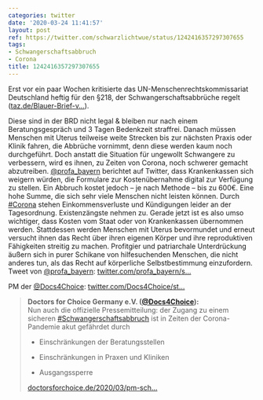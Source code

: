 ```yaml
---
categories: twitter
date: '2020-03-24 11:41:57'
layout: post
ref: https://twitter.com/schwarzlichtwue/status/1242416357297307655
tags:
- Schwangerschaftsabbruch
- Corona
title: 1242416357297307655
---
```

Erst vor ein paar Wochen kritisierte das UN-Menschenrechtskommissariat Deutschland heftig für den §218, der Schwangerschaftsabbrüche regelt ([taz.de/Blauer-Brief-v…](https://taz.de/Blauer-Brief-von-den-Vereinten-Nationen/!5667748/)).

 Diese sind in der BRD nicht legal &amp; bleiben nur nach einem Beratungsgespräch und 3 Tagen Bedenkzeit straffrei. 
Danach müssen Menschen mit Uterus teilweise weite Strecken bis zur nächsten Praxis oder Klinik fahren, die Abbrüche vornimmt, denn diese werden kaum noch durchgeführt. 
Doch anstatt die Situation für ungewollt Schwangere zu verbessern, wird es ihnen, zu Zeiten von Corona, noch schwerer gemacht abzutreiben. 
[@profa_bayern](https://twitter.com/profa_bayern) berichtet auf Twitter, dass Krankenkassen sich weigern würden, die Formulare zur Kostenübernahme digital zur Verfügung zu stellen. Ein Abbruch kostet jedoch – je nach Methode – bis zu 600€. Eine hohe Summe, die sich sehr viele Menschen nicht leisten können. 
Durch [#Corona](/t/corona) stehen Einkommensverluste und Kündigungen leider an der Tagesordnung. Existenzängste nehmen zu. Gerade jetzt ist es also umso wichtiger, dass Kosten vom Staat oder von Krankenkassen übernommen werden. 
Stattdessen werden Menschen mit Uterus bevormundet und erneut versucht ihnen das Recht über ihren eigenen Körper und ihre reproduktiven Fähigkeiten streitig zu machen. 
Profitgier und patriarchale Unterdrückung äußern sich in purer Schikane von hilfesuchenden Menschen, die nicht anderes tun, als das Recht auf körperliche Selbstbestimmung einzufordern. 
Tweet von [@profa_bayern](https://twitter.com/profa_bayern): [twitter.com/profa_bayern/s…](https://twitter.com/profa_bayern/status/1242184013479129088?s=19)

PM der [@Docs4Choice](https://twitter.com/Docs4Choice): [twitter.com/Docs4Choice/st…](https://twitter.com/Docs4Choice/status/1241791064228446209?s=19) 
> <b>Doctors for Choice Germany e.V. ([@Docs4Choice](https://twitter.com/Docs4Choice)):</b>  
>Nun auch die offizielle Pressemitteilung: der Zugang zu einem sicheren [#Schwangerschaftsabbruch](/t/schwangerschaftsabbruch) ist in Zeiten der Corona-Pandemie akut gefährdet durch   
>  
>- Einschränkungen der Beratungsstellen  
>  
>- Einschränkungen in Praxen und Kliniken  
>  
>- Ausgangssperre  
>  
>  
>  
>[doctorsforchoice.de/2020/03/pm-sch…](https://doctorsforchoice.de/2020/03/pm-schwangerschaftsabbruch-corona/)   

